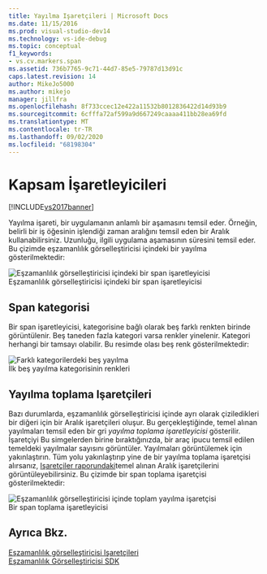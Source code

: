 ```yaml
---
title: Yayılma Işaretçileri | Microsoft Docs
ms.date: 11/15/2016
ms.prod: visual-studio-dev14
ms.technology: vs-ide-debug
ms.topic: conceptual
f1_keywords:
- vs.cv.markers.span
ms.assetid: 736b7765-9c71-44d7-85e5-79787d13d91c
caps.latest.revision: 14
author: MikeJo5000
ms.author: mikejo
manager: jillfra
ms.openlocfilehash: 8f733ccec12e422a11532b8012836422d14d93b9
ms.sourcegitcommit: 6cfffa72af599a9d667249caaaa411bb28ea69fd
ms.translationtype: MT
ms.contentlocale: tr-TR
ms.lasthandoff: 09/02/2020
ms.locfileid: "68198304"
---
```

# <a name="span-markers"></a>Kapsam İşaretleyicileri
[!INCLUDE[vs2017banner](../includes/vs2017banner.md)]

Yayılma işareti, bir uygulamanın anlamlı bir aşamasını temsil eder. Örneğin, belirli bir iş öğesinin işlendiği zaman aralığını temsil eden bir Aralık kullanabilirsiniz. Uzunluğu, ilgili uygulama aşamasının süresini temsil eder. Bu çizimde eşzamanlılık görselleştiricisi içindeki bir yayılma gösterilmektedir:  
  
 ![Eşzamanlılık görselleştiricisi içindeki bir span işaretleyicisi](../profiling/media/cvmarkerspan.png "CVMarkerSpan")  
Eşzamanlılık görselleştiricisi içindeki bir span işaretleyicisi  
  
## <a name="span-category"></a>Span kategorisi  
 Bir span işaretleyicisi, kategorisine bağlı olarak beş farklı renkten birinde görüntülenir. Beş taneden fazla kategori varsa renkler yinelenir. Kategori herhangi bir tamsayı olabilir. Bu resimde olası beş renk gösterilmektedir:  
  
 ![Farklı kategorilerdeki beş yayılma](../profiling/media/cvmarkerspancategory.png "Cvmarkerspankategorisi")  
İlk beş yayılma kategorisinin renkleri  
  
## <a name="span-aggregation-markers"></a>Yayılma toplama Işaretçileri  
 Bazı durumlarda, eşzamanlılık görselleştiricisi içinde ayrı olarak çiziledikleri bir diğeri için bir Aralık işaretçileri oluşur. Bu gerçekleştiğinde, temel alınan yayılmaları temsil eden bir gri *yayılma toplama işaretleyicisi* gösterilir. İşaretçiyi Bu simgelerden birine bıraktığınızda, bir araç ipucu temsil edilen temeldeki yayılmalar sayısını görüntüler. Yayılmaları görüntülemek için yakınlaştırın. Tüm yolu yakınlaştırıp yine de bir yayılma toplama işaretçisi alırsanız, [Işaretçiler raporundaki](../profiling/markers-report.md)temel alınan Aralık işaretçilerini görüntüleyebilirsiniz. Bu çizimde bir span toplama işaretçisi gösterilmektedir:  
  
 ![Eşzamanlılık görselleştiricisi içinde toplam yayılma işaretçisi](../profiling/media/cvmarkerspanaggregate.png "Cvmarkerspantoplama")  
Bir span toplama işaretleyicisi  
  
## <a name="see-also"></a>Ayrıca Bkz.  
 [Eşzamanlılık görselleştiricisi Işaretçileri](../profiling/concurrency-visualizer-markers.md)   
 [Eşzamanlılık Görselleştiricisi SDK](../profiling/concurrency-visualizer-sdk.md)
